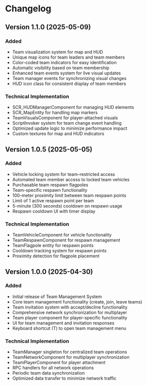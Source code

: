 # Changelog

## Version 1.1.0 (2025-05-09)

### Added
- Team visualization system for map and HUD
- Unique map icons for team leaders and team members
- Color-coded team indicators for easy identification
- Automatic visibility based on team membership
- Enhanced team events system for live visual updates
- Team manager events for synchronizing visual changes
- HUD icon class for consistent display of team members

### Technical Implementation
- SCR_HUDManagerComponent for managing HUD elements
- SCR_MapEntity for handling map markers
- TeamVisualsComponent for player-attached visuals
- ScriptInvoker system for team change event handling
- Optimized update logic to minimize performance impact
- Custom textures for map and HUD indicators

## Version 1.0.5 (2025-05-05)

### Added
- Vehicle locking system for team-restricted access
- Automated team member access to locked team vehicles
- Purchasable team respawn flagpoles
- Team-specific respawn functionality
- 100-meter proximity limit between team respawn points
- Limit of 1 active respawn point per team
- 5-minute (300 seconds) cooldown on respawn usage
- Respawn cooldown UI with timer display

### Technical Implementation
- TeamVehicleComponent for vehicle functionality
- TeamRespawnComponent for respawn management
- TeamFlagpole entity for respawn points
- Cooldown tracking system for respawn points
- Proximity detection for flagpole placement

## Version 1.0.0 (2025-04-30)

### Added
- Initial release of Team Management System
- Core team management functionality (create, join, leave teams)
- Team invitation system with accept/decline functionality
- Comprehensive network synchronization for multiplayer
- Team player component for player-specific functionality
- UI for team management and invitation responses
- Keyboard shortcut (T) to open team management menu

### Technical Implementation
- TeamManager singleton for centralized team operations
- TeamNetworkComponent for multiplayer synchronization
- TeamPlayerComponent for player attachment
- RPC handlers for all network operations
- Periodic team data synchronization
- Optimized data transfer to minimize network traffic